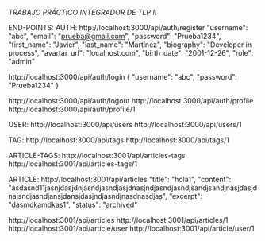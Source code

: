 *TRABAJO PRÁCTICO INTEGRADOR DE TLP II*

END-POINTS:
AUTH:
http://localhost:3000/api/auth/register
"username": "abc",
    "email": "prueba@gmail.com",
    "password": "Prueba1234",
    "first_name": "Javier",
    "last_name": "Martínez",
    "biography": "Developer in process",
    "avartar_url": "localhost.com",
    "birth_date": "2001-12-26",
    "role": "admin"

http://localhost:3000/api/auth/login
{
    "username": "abc",
    "password": "Prueba1234"
}

http://localhost:3000/api/auth/logout
http://localhost:3000/api/auth/profile
http://localhost:3000/api/auth/profile/1

USER:
http://localhost:3000/api/users
http://localhost:3000/api/users/1

TAG:
http://localhost:3000/api/tags
http://localhost:3000/api/tags/1

ARTICLE-TAGS:
http://localhost:3001/api/articles-tags
http://localhost:3001/api/articles-tags/1

ARTICLE:
http://localhost:3001/api/articles
"title": "hola1",
    "content": "asdasnd11jasnjdasjdnjasndjasndjasjdnasjndjasndjasndjsandjsandjnasjdasjdnajsndjasndjansjdansjdasjndjasndjnasdnasdjas", 
    "excerpt": "dasmdkamdkas1",
    "status": "archived"

http://localhost:3001/api/articles
http://localhost:3001/api/articles/1
http://localhost:3001/api/article/user
http://localhost:3001/api/article/user/1
